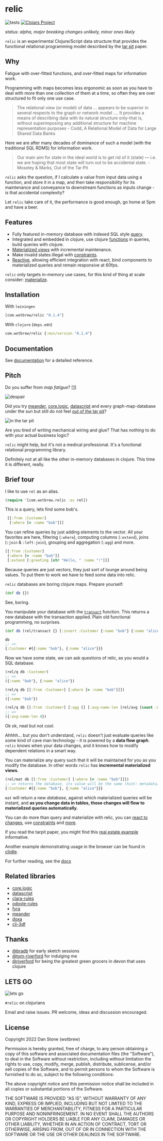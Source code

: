 # relic

![tests](https://github.com/wotbrew/relic/actions/workflows/tests.yml/badge.svg) [![Clojars Project](https://img.shields.io/clojars/v/com.wotbrew/relic.svg)](https://clojars.org/com.wotbrew/relic)

_status: alpha, major breaking changes unlikely, minor ones likely_

`relic` is an experimental Clojure/Script data structure that provides the functional relational programming model described by the [tar pit](http://curtclifton.net/papers/MoseleyMarks06a.pdf) paper.

## Why

Fatigue with over-fitted functions, and over-fitted maps for information work. 

Programming with maps becomes less ergonomic as soon as you have to deal with more than one collection of them at a time, so often they are over structured to fit only one use case.

> The relational view (or model) of data ... appears to be superior in several respects to the graph or network model .... It provides a means of describing data with its natural structure only-that is, without superimposing any additional structure for machine representation
purposes - Codd, A Relational Model of Data for
Large Shared Data Banks

Here we are after many decades of dominance of such a model (with the traditional SQL RDMS) for information work.

> Our main aim for state in the ideal world is to get rid of it (state) — i.e. we are
hoping that most state will turn out to be accidental state. - Moseley & Marks, Out of the Tar Pit
>
`relic` asks the question, if I calculate a value from input data using a function, and store it in a map, and then take responsibility for its maintenance and conveyance to downstream functions as inputs change - is that accidental complexity?

Let `relic` take care of it, the performance is good enough, go home at 5pm and have a beer.

## Features

- Fully featured in-memory database with indexed SQL style [query](https://wotbrew.github.io/relic/query).
- Integrated and embedded in clojure, use clojure [functions](https://wotbrew.github.io/relic/expr) in queries, build queries with clojure.
- [Materialized views](https://wotbrew.github.io/relic/materialization) with incremental maintenance.
- Make invalid states illegal with [constraints](https://wotbrew.github.io/relic/constraints).
- [Reactive](https://wotbrew.github.io/relic/change-tracking), allowing efficient integration with react, bind components to materialized queries and remain responsive at 60fps.

`relic` only targets in-memory use cases, for this kind of thing at scale consider: [materialize](https://github.com/MaterializeInc/materialize).

## Installation

With `leiningen`
```clojure
[com.wotbrew/relic "0.1.4"]
```

With `clojure` (`deps.edn`)
```clojure 
com.wotbrew/relic {:mvn/version "0.1.4"}
```

## Documentation

See [documentation](https://wotbrew.github.io/relic) for a detailed reference.

## Pitch

Do you suffer from _map fatigue_? [[1]](http://timothypratley.blogspot.com/2019/01/meander-answer-to-map-fatigue.html)

![despair](doc/tar2.png)

Did you try [meander](https://github.com/noprompt/meander), [core.logic](https://github.com/clojure/core.logic), [datascript](https://github.com/tonsky/datascript) and every graph-map-database under the sun but still do not feel [out of the tar pit](http://curtclifton.net/papers/MoseleyMarks06a.pdf)?

![in the tar pit](doc/tar.jpeg)

Are you tired of writing mechanical wiring and glue? That has *nothing* to do with your actual business logic?

`relic` might help, but it's not a medical professional. It's a functional relational programming library.

Definitely not at all like the other in-memory databases in clojure. This time it is different, really.

## Brief tour

I like to use `rel` as an alias.

```clojure
(require '[com.wotbrew.relic :as rel])
```

This is a query, lets find some bob's.

```clojure 
 [[:from :Customer]
  [:where [= :name "bob"]]]
 ```

You can refine queries by just adding elements to the vector.  All your favorites are here, filtering (`:where`), computing columns (`:extend`), joins (`:join` & `:left-join`), grouping and aggregation (`:agg`) and more.

```clojure 
[[:from :Customer]
 [:where [= :name "bob"]]
 [:extend [:greeting [str "Hello, " :name "!"]]]
```

Because queries are just vectors, they just sort of lounge around being values. To put them to work we have to feed some data into relic.

`relic` databases are boring clojure maps. Prepare yourself:

```clojure 
(def db {})
```

See, boring.

You manipulate your database with the [`transact`](https://wotbrew.github.io/relic/transact) function. This returns a new database with the transaction applied. Plain old functional programming, no surprises.
```clojure 
(def db (rel/transact {} [:insert :Customer {:name "bob"} {:name "alice"}])

db 
;; =>
{:Customer #{{:name "bob"}, {:name "alice"}}}
```

Now we have some state, we can ask questions of relic, as you would a SQL database.

```clojure 
(rel/q db :Customer)
;; => 
({:name "bob"}, {:name "alice"})

(rel/q db [[:from :Customer] [:where [= :name "bob"]]]) 
;; => 
({:name "bob"})

(rel/q db [[:from :Customer] [:agg [] [:avg-name-len [rel/avg [count :name]]]]])
;; => 
({:avg-name-len 4})
```

Ok ok, neat but not _cool_.

Ahhhh... but you don't understand, `relic` doesn't just evaluate queries like some kind of cave man technology - it is powered by a __data flow graph__.
`relic` knows when your data changes, and it knows how to modify dependent relations in a smart way.

You can materialize any query such that it will be maintained for you as you modify the database. In other words `relic` has __incremental materialized views__.

```clojure 
(rel/mat db [[:from :Customer] [:where [= :name "bob"]]])
;; => returns the database, its value will be the same (hint: metadata).
{:Customer #{{:name "bob"}, {:name "alice"}}}
```

`mat` will return a new _database_, against which materialized queries will be instant, and __as you change data in tables, those changes will flow to materialized queries automatically.__

You can do more than query and materialize with relic, you can [react to changes](https://wotbrew.github.io/relic/change-tracking), use [constraints](https://wotbrew.github.io/relic/constraints) and [more](https://wotbrew.github.io/relic).

If you read the tarpit paper, you might find this [real estate example](https://github.com/wotbrew/relic/blob/master/dev/examples/real_estate.clj) informative.

Another example demonstrating usage in the browser can be found in [cljidle](https://github.com/wotbrew/relic/blob/master/dev/examples/cljidle).

For further reading, see the [docs](https://wotbrew.github.io/relic)

## Related libraries

- [core.logic](https://github.com/clojure/core.logic) 
- [datascript](https://github.com/tonsky/datascript)
- [clara-rules](https://github.com/cernerel/clara-rules)
- [odoyle-rules](https://github.com/oakes/odoyle-rules)
- [fyra](https://github.com/yanatan16/fyra)
- [meander](https://github.com/noprompt/meander)
- [doxa](https://github.com/ribelo/doxa)
- [clj-3df](https://github.com/sixthnormal/clj-3df)

## Thanks 

- [@bradb](https://github.com/bradb) for early sketch sessions
- [@tom-riverford](https://github.com/tom-riverford) for indulging me
- [@riverford](https://github.com/riverford) for being the greatest green grocers in devon that uses clojure

## LETS GO

![lets go](doc/tar3.png)

`#relic` on clojurians

Email and raise issues. PR welcome, ideas and discussion encouraged.

## License

Copyright 2022 Dan Stone (wotbrew)

Permission is hereby granted, free of charge, to any person obtaining a copy of this software and associated documentation files (the "Software"), to deal in the Software without restriction, including without limitation the rights to use, copy, modify, merge, publish, distribute, sublicense, and/or sell copies of the Software, and to permit persons to whom the Software is furnished to do so, subject to the following conditions:

The above copyright notice and this permission notice shall be included in all copies or substantial portions of the Software.

THE SOFTWARE IS PROVIDED "AS IS", WITHOUT WARRANTY OF ANY KIND, EXPRESS OR IMPLIED, INCLUDING BUT NOT LIMITED TO THE WARRANTIES OF MERCHANTABILITY, FITNESS FOR A PARTICULAR PURPOSE AND NONINFRINGEMENT. IN NO EVENT SHALL THE AUTHORS OR COPYRIGHT HOLDERS BE LIABLE FOR ANY CLAIM, DAMAGES OR OTHER LIABILITY, WHETHER IN AN ACTION OF CONTRACT, TORT OR OTHERWISE, ARISING FROM, OUT OF OR IN CONNECTION WITH THE SOFTWARE OR THE USE OR OTHER DEALINGS IN THE SOFTWARE.